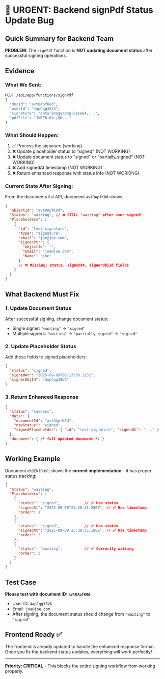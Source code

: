 # 🚨 URGENT: Backend signPdf Status Update Bug

## Quick Summary for Backend Team

**PROBLEM**: The `signPdf` function is **NOT updating document status** after successful signing operations.

## Evidence

### What We Sent:
```bash
POST /api/app/functions/signPdf
{
  "docId": "avtOApfK8d",
  "userId": "4apCqg38VG", 
  "signature": "data:image/png;base64,...",
  "pdfFile": "JVBERi0xLjQK..."
}
```

### What Should Happen:
1. ✅ Process the signature (working)
2. ❌ Update placeholder status to "signed" (NOT WORKING)
3. ❌ Update document status to "signed" or "partially_signed" (NOT WORKING)
4. ❌ Add signedAt timestamp (NOT WORKING)
5. ❌ Return enhanced response with status info (NOT WORKING)

### Current State After Signing:
From the documents list API, document `avtOApfK8d` shows:
```json
{
  "objectId": "avtOApfK8d",
  "Status": "waiting", // ❌ STILL "waiting" after user signed!
  "Placeholders": [
    {
      "id": "test-signature",
      "type": "signature", 
      "email": "joe@joe.com",
      "signerPtr": {
        "objectId": "",
        "Email": "joe@joe.com",
        "Name": "joe"
      }
      // ❌ Missing: status, signedAt, signerObjId fields
    }
  ]
}
```

## What Backend Must Fix

### 1. Update Document Status
After successful signing, change document status:
- Single signer: `"waiting"` → `"signed"`
- Multiple signers: `"waiting"` → `"partially_signed"` → `"signed"`

### 2. Update Placeholder Status  
Add these fields to signed placeholders:
```json
{
  "status": "signed",
  "signedAt": "2025-09-09T00:13:05.123Z", 
  "signerObjId": "4apCqg38VG"
}
```

### 3. Return Enhanced Response
```json
{
  "status": "success",
  "data": {
    "documentId": "avtOApfK8d",
    "newStatus": "signed",
    "signedPlaceholder": { "id": "test-signature", "signedAt": "..." }
  },
  "document": { /* full updated document */ }
}
```

## Working Example
Document `oh9EKJDHsl` shows the **correct implementation** - it has proper status tracking:

```json
{
  "Status": "waiting",
  "Placeholders": [
    {
      "status": "signed",           // ✅ Has status
      "signedAt": "2025-09-08T23:38:41.550Z", // ✅ Has timestamp  
      "order": 1
    },
    {
      "status": "signed",           // ✅ Has status
      "signedAt": "2025-09-08T23:39:35.188Z", // ✅ Has timestamp
      "order": 2  
    },
    {
      "status": "waiting",          // ✅ Correctly waiting
      "order": 3
    }
  ]
}
```

## Test Case
**Please test with document ID: `avtOApfK8d`**
- User ID: `4apCqg38VG` 
- Email: `joe@joe.com`
- After signing, the document status should change from `"waiting"` to `"signed"`

## Frontend Ready ✅
The frontend is already updated to handle the enhanced response format. Once you fix the backend status updates, everything will work perfectly!

---
**Priority: CRITICAL** - This blocks the entire signing workflow from working properly.
